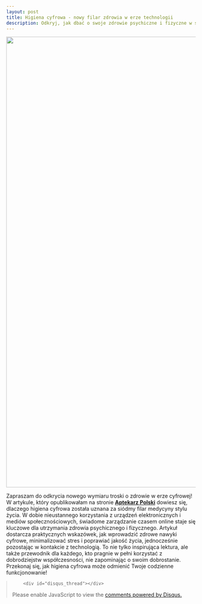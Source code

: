 ```yaml
---
layout: post
title: Higiena cyfrowa - nowy filar zdrowia w erze technologii
description: Odkryj, jak dbać o swoje zdrowie psychiczne i fizyczne w świecie pełnym technologii.
---
```

<div style="text-align:center;">
    <img src="https://www.pharmabusters.pl/assets/images/punkt3-photo.jpg" alt="Las i telefon" style="width:1200px;" />
</div>

<p>
Zapraszam do odkrycia nowego wymiaru troski o zdrowie w erze cyfrowej! W artykule, który opublikowałam na stronie <b><a href="https://www.aptekarzpolski.pl/aktualnosci/higiena-cyfrowa-siodmym-filarem-medycyny-stylu-zycia/" target="_blank">Aptekarz Polski</a></b> dowiesz się, dlaczego higiena cyfrowa została uznana za siódmy filar medycyny stylu życia. W dobie nieustannego korzystania z urządzeń elektronicznych i mediów społecznościowych, świadome zarządzanie czasem online staje się kluczowe dla utrzymania zdrowia psychicznego i fizycznego. Artykuł dostarcza praktycznych wskazówek, jak wprowadzić zdrowe nawyki cyfrowe, minimalizować stres i poprawiać jakość życia, jednocześnie pozostając w kontakcie z technologią. To nie tylko inspirująca lektura, ale także przewodnik dla każdego, kto pragnie w pełni korzystać z dobrodziejstw współczesności, nie zapominając o swoim dobrostanie. Przekonaj się, jak higiena cyfrowa może odmienić Twoje codzienne funkcjonowanie!
</p>
<blockquote style="margin-left:0px;">	
		
		<div id="disqus_thread"></div>
<script>
    /**
    *  RECOMMENDED CONFIGURATION VARIABLES: EDIT AND UNCOMMENT THE SECTION BELOW TO INSERT DYNAMIC VALUES FROM YOUR PLATFORM OR CMS.
    *  LEARN WHY DEFINING THESE VARIABLES IS IMPORTANT: https://disqus.com/admin/universalcode/#configuration-variables    */
    /*
    var disqus_config = function () {
    this.page.url = 'https://www.pharmabusters.pl/2024/12/20/higiena-cyfrowa.html';  // Replace PAGE_URL with your page's canonical URL variable
    this.page.identifier = PAGE_IDENTIFIER; // Replace PAGE_IDENTIFIER with your page's unique identifier variable
    };
    */
    (function() { // DON'T EDIT BELOW THIS LINE
    var d = document, s = d.createElement('script');
    s.src = 'https://pharmabusters.disqus.com/embed.js';
    s.setAttribute('data-timestamp', +new Date());
    (d.head || d.body).appendChild(s);
    })();
</script>
<noscript>Please enable JavaScript to view the <a href="https://disqus.com/?ref_noscript">comments powered by Disqus.</a></noscript>
<script id="dsq-count-scr" src="//pharmabusters.disqus.com/count.js" async></script>
</blockquote>
